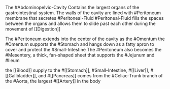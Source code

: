 The #Abdominopelvic-Cavity Contains the largest organs of the gastrointestinal system. The walls of the cavity are lined with #Peritoneum 
	membrane that secretes #Peritoneal-Fluid
	#Peritoneal-Fluid fills the spaces between the organs and allows them to slide past each other during the movement of [[Digestion]]

The #Peritoneum extends into the center of the cavity as the #Omentum
	the #Omentum supports the #Stomach and hangs down as a fatty apron to cover and protect the #Small-Intestine
	The #Peritoneum also becomes the #Mesentery, a thick, fan-shaped sheet that supports the #Jejunum and #Ileum

the [[Blood]] supply to the #[[Stomach]], #Small-Intestine, #[[Liver]], #[[Gallbladder]], and #[[Pancreas]] comes from the #Celiac-Trunk
	branch of the #Aorta, the largest #[[Artery]] in the body